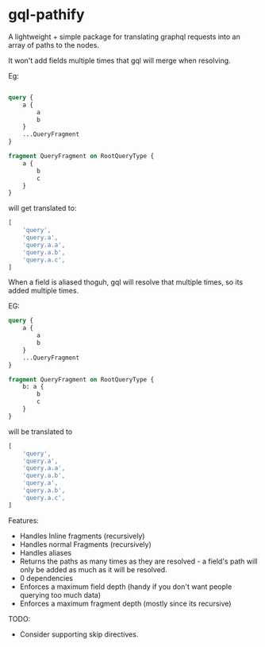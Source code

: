 # gql-pathify

A lightweight + simple package for translating graphql requests into an array of paths to the nodes.

It won't add fields multiple times that gql will merge when resolving.

Eg:
```graphql

query {
    a {
        a
        b
    }
    ...QueryFragment
}

fragment QueryFragment on RootQueryType {
    a {
        b 
        c
    }
}
```
will get translated to:
```js
[
    'query',
    'query.a',
    'query.a.a',
    'query.a.b',
    'query.a.c',
]
```


When a field is aliased thoguh, gql will resolve that multiple times, so its added multiple times.

EG:
```graphql
query {
    a {
        a
        b
    }
    ...QueryFragment
}

fragment QueryFragment on RootQueryType {
    b: a {
        b
        c
    }
}
```

will be translated to
```js
[
    'query',
    'query.a',
    'query.a.a',
    'query.a.b',
    'query.a',
    'query.a.b',
    'query.a.c',
]
```

Features:
- Handles Inline fragments (recursively)
- Handles normal Fragments (recursively)
- Handles aliases
- Returns the paths as many times as they are resolved - a field's path will only be added as much as it will be resolved. 
- 0 dependencies
- Enforces a maximum field depth (handy if you don't want people querying too much data)
- Enforces a maximum fragment depth (mostly since its recursive) 

TODO: 
- Consider supporting skip directives.